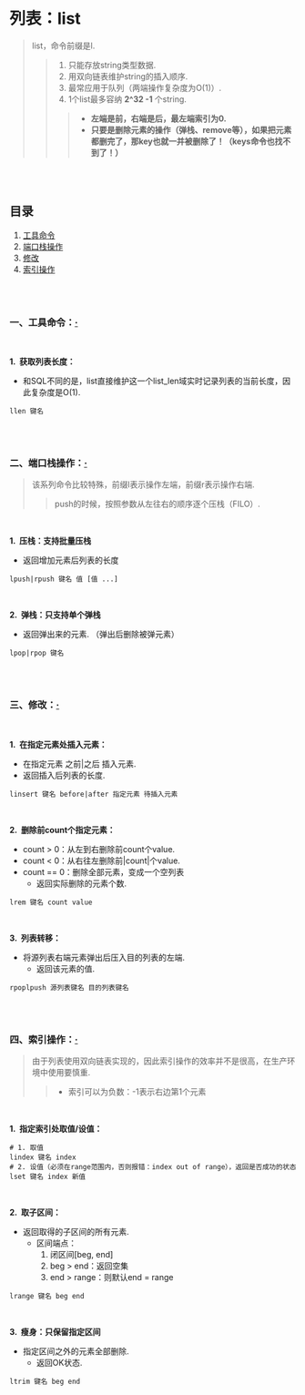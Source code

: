 # 列表：list
> list，命令前缀是l.
>
>> 1. 只能存放string类型数据.
>> 2. 用双向链表维护string的插入顺序.
>> 3. 最常应用于队列（两端操作复杂度为O(1)）.
>> 4. 1个list最多容纳 **2^32 -1** 个string.
>>
>>> - **左端是前，右端是后，最左端索引为0.**
>>> - **只要是删除元素的操作（弹栈、remove等），如果把元素都删完了，那key也就一并被删除了！（keys命令也找不到了！）**

<br><br>

## 目录

1. [工具命令](#一工具命令)
2. [端口栈操作](#二端口栈操作)
3. [修改](#三修改)
4. [索引操作](#四索引操作)

<br><br>

### 一、工具命令：[·](#目录)

<br>

**1.&nbsp; 获取列表长度：**

- 和SQL不同的是，list直接维护这一个list_len域实时记录列表的当前长度，因此复杂度是O(1).

```Shell
llen 键名
```

<br><br>

### 二、端口栈操作：[·](#目录)
> 该系列命令比较特殊，前缀l表示操作左端，前缀r表示操作右端.
>
>> push的时候，按照参数从左往右的顺序逐个压栈（FILO）.

<br>

**1.&nbsp; 压栈：支持批量压栈**

- 返回增加元素后列表的长度

```Shell
lpush|rpush 键名 值 [值 ...]
```

<br>

**2.&nbsp; 弹栈：只支持单个弹栈**

- 返回弹出来的元素. （弹出后删除被弹元素）

```Shell
lpop|rpop 键名
```

<br><br>

### 三、修改：[·](#目录)

<br>

**1.&nbsp; 在指定元素处插入元素：**

- 在指定元素 之前|之后 插入元素.
- 返回插入后列表的长度.

```Shell
linsert 键名 before|after 指定元素 待插入元素
```

<br>

**2.&nbsp; 删除前count个指定元素：**

- count > 0：从左到右删除前count个value.
- count < 0：从右往左删除前|count|个value.
- count == 0：删除全部元素，变成一个空列表
   - 返回实际删除的元素个数.

```Shell
lrem 键名 count value
```

<br>

**3.&nbsp; 列表转移：**

- 将源列表右端元素弹出后压入目的列表的左端.
   - 返回该元素的值.

```Shell
rpoplpush 源列表键名 目的列表键名
```

<br><br>

### 四、索引操作：[·](#目录)
> 由于列表使用双向链表实现的，因此索引操作的效率并不是很高，在生产环境中使用要慎重.
>
>> - 索引可以为负数：-1表示右边第1个元素

<br>

**1.&nbsp; 指定索引处取值/设值：**

```Shell
# 1. 取值
lindex 键名 index
# 2. 设值（必须在range范围内，否则报错：index out of range），返回是否成功的状态
lset 键名 index 新值
```

<br>

**2.&nbsp; 取子区间：**

- 返回取得的子区间的所有元素.
   - 区间端点：
      1. 闭区间[beg, end]
      2. beg > end：返回空集
      3. end > range：则默认end = range

```Shell
lrange 键名 beg end
```

<br>

**3.&nbsp; 瘦身：只保留指定区间**

- 指定区间之外的元素全部删除.
   - 返回OK状态.

```Shell
ltrim 键名 beg end
```
